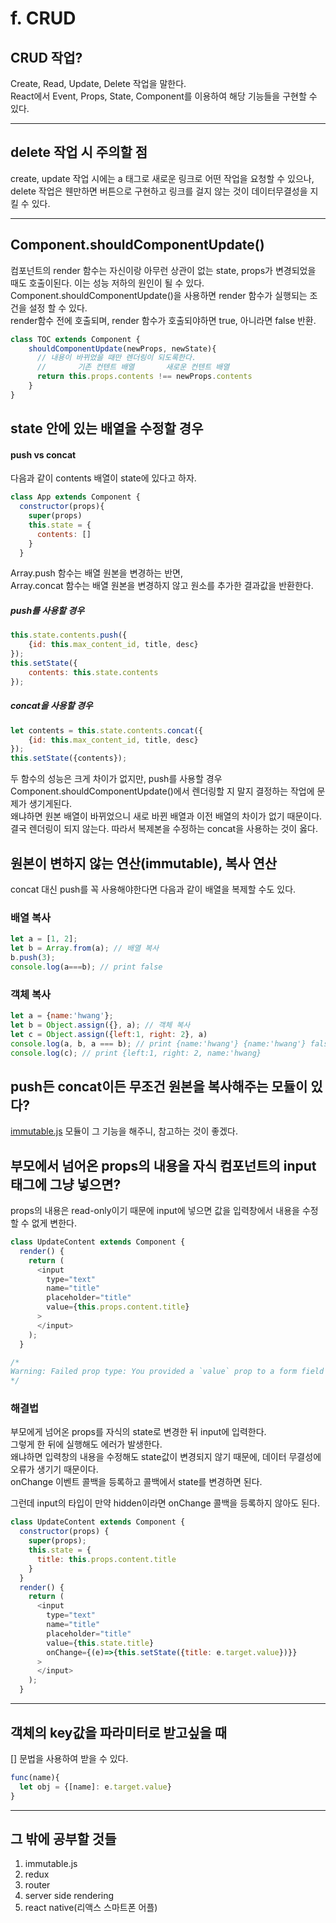# f. CRUD

## CRUD 작업?
Create, Read, Update, Delete 작업을 말한다.<br>
React에서 Event, Props, State, Component를 이용하여 해당 기능들을 구현할 수 있다.

<hr />

## delete 작업 시 주의할 점
create, update 작업 시에는 a 태그로 새로운 링크로
어떤 작업을 요청할 수 있으나, delete 작업은 웬만하면 버튼으로 구현하고 링크를 걸지 않는 것이 데이터무결성을 지킬 수 있다.

<hr />

## Component.shouldComponentUpdate()
컴포넌트의 render 함수는 자신이랑 아무런 상관이 없는 state, props가 변경되었을 때도
호출이된다. 이는 성능 저하의 원인이 될 수 있다.<br>
Component.shouldComponentUpdate()을 사용하면 render 함수가 실행되는 조건을 설정 할 수 있다.<br>
render함수 전에 호출되며, render 함수가 호출되야하면 true, 아니라면 false 반환.
```javascript
class TOC extends Component {
    shouldComponentUpdate(newProps, newState){
      // 내용이 바뀌었을 때만 렌더링이 되도록한다.
      //       기존 컨텐트 배열       새로운 컨텐트 배열
      return this.props.contents !== newProps.contents
    }
}
```

## state 안에 있는 배열을 수정할 경우

#### push vs concat

다음과 같이 contents 배열이 state에 있다고 하자.
```javascript
class App extends Component {
  constructor(props){
    super(props)
    this.state = {
      contents: []
    }
  }
```

Array.push 함수는 배열 원본을 변경하는 반면,<br>
Array.concat 함수는 배열 원본을 변경하지 않고 원소를 추가한 결과값을 반환한다.<br>
##### push를 사용할 경우

```javascript
this.state.contents.push({
    {id: this.max_content_id, title, desc}
});
this.setState({
    contents: this.state.contents
});
```

##### concat을 사용할 경우

```javascript
let contents = this.state.contents.concat({
    {id: this.max_content_id, title, desc}
});
this.setState({contents});
```

두 함수의 성능은 크게 차이가 없지만, push를 사용할 경우 Component.shouldComponentUpdate()에서
렌더링할 지 말지 결정하는 작업에 문제가 생기게된다.<br>
왜냐하면 원본 배열이 바뀌었으니 새로 바뀐 배열과 이전 배열의 차이가 없기 때문이다.<br>
결국 렌더링이 되지 않는다. 따라서 복제본을 수정하는 concat을 사용하는 것이 옳다.



## 원본이 변하지 않는 연산(immutable), 복사 연산
concat 대신 push를 꼭 사용해야한다면 다음과 같이 배열을 복제할 수도 있다.

### 배열 복사
```javascript
let a = [1, 2];
let b = Array.from(a); // 배열 복사
b.push(3);
console.log(a===b); // print false
```

### 객체 복사
```javascript
let a = {name:'hwang'};
let b = Object.assign({}, a); // 객체 복사
let c = Object.assign({left:1, right: 2}, a)
console.log(a, b, a === b); // print {name:'hwang'} {name:'hwang'} false
console.log(c); // print {left:1, right: 2, name:'hwang}
```

## push든 concat이든 무조건 원본을 복사해주는 모듈이 있다?
[immutable.js](https://github.com/immutable-js/immutable-js) 모듈이 그 기능을 해주니, 참고하는 것이 좋겠다.

## 부모에서 넘어온 props의 내용을 자식 컴포넌트의 input 태그에 그냥 넣으면?
props의 내용은 read-only이기 때문에 input에 넣으면 값을 입력창에서 내용을 수정할 수 없게 변한다.
```javascript
class UpdateContent extends Component {
  render() {
    return (
      <input
        type="text"
        name="title"
        placeholder="title"
        value={this.props.content.title}
      >
      </input>
    );
  }

/*
Warning: Failed prop type: You provided a `value` prop to a form field without an `onChange` handler. This will render a read-only field. If the field should be mutable use `defaultValue`. Otherwise, set either `onChange` or `readOnly`
*/
```

### 해결법
부모에게 넘어온 props를 자식의 state로 변경한 뒤 input에 입력한다.<br>
그렇게 한 뒤에 실행해도 에러가 발생한다.<br>
왜냐하면 입력창의 내용을 수정해도 state값이 변경되지 않기 때문에, 데이터 무결성에 오류가 생기기 때문이다.<br>
onChange 이벤트 콜백을 등록하고 콜백에서 state를 변경하면 된다.<br>

그런데 input의 타입이 만약 hidden이라면 onChange 콜백을 등록하지 않아도 된다.

```javascript
class UpdateContent extends Component {
  constructor(props) {
    super(props);
    this.state = {
      title: this.props.content.title
    }
  }
  render() {
    return (
      <input
        type="text"
        name="title"
        placeholder="title"
        value={this.state.title}
        onChange={(e)=>{this.setState({title: e.target.value})}}
      >
      </input>
    );
  }
```

<hr />

##  객체의 key값을 파라미터로 받고싶을 때
[] 문법을 사용하여 받을 수 있다.
```javascript
func(name){
  let obj = {[name]: e.target.value}
}
```


<hr />

## 그 밖에 공부할 것들
1. immutable.js
2. redux
3. router
4. server side rendering
5. react native(리액스 스마트폰 어플)